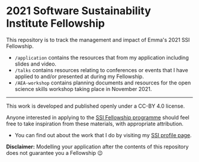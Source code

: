 # 2021 Software Sustainability Institute Fellowship

This repository is to track the management and impact of Emma's 2021 SSI Fellowship.

* `/application` contains the resources that from my application including slides and video.
* `/talks` contains resources relating to conferences or events that I have applied to and/or presented at during my Fellowship.
* `/AEA-workshop` contains planning documents and resources for the open science skills workshop taking place in November 2021.

---

This work is developed and published openly under a CC-BY 4.0 license.

Anyone interested in applying to the [SSI Fellowship programme](https://software.ac.uk/programmes-and-events/fellowship-programme) should feel free to take inspiration from these materials, with appropriate attribution.

* You can find out about the work that I do by visiting my [SSI profile page](https://www.software.ac.uk/about/fellows/emma-karoune).

**Disclaimer:** Modelling your application after the contents of this repository does not guarantee you a Fellowship :wink:
